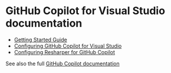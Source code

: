 # GitHub Copilot for Visual Studio documentation

* [Getting Started Guide](gettingstarted.md)
* [Configuring GitHub Copilot for Visual Studio](configuring.md)
* [Configuring Resharper for GitHub Copilot](resharper.md)

See also the full [GitHub Copilot documentation](../README.md)

